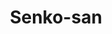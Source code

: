 ---
title: Senko-san
slug: senkosan
icon: 
description: Let's journey together through the magical realm of friendship and create the best moments ever!
offline: false
handshake: true
url: http://senkosan/
docs: 
repo: 
owner: https://mastodon.social/@senkosan
priority: 4
---